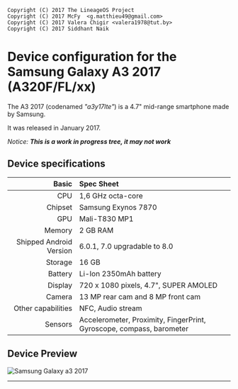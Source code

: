 
```
Copyright (C) 2017 The LineageOS Project
Copyright (C) 2017 McFy  <g.matthieu49@gmail.com>
Copyright (C) 2017 Valera Chigir <valera1978@tut.by>
Copyright (C) 2017 Siddhant Naik
```

Device configuration for the Samsung Galaxy A3 2017 (A320F/FL/xx)
=================================================================


The A3 2017 (codenamed _"a3y17lte"_) is a 4.7" mid-range smartphone made by Samsung.

It was released in January 2017.

_Notice: **This is a work in progress tree, it may not work**_

## Device specifications ## 

Basic   | Spec Sheet
-------:|:-------------------------
CPU     | 1,6 GHz octa-core
Chipset | Samsung Exynos 7870
GPU     | Mali-T830 MP1
Memory  | 2 GB RAM
Shipped Android Version | 6.0.1, 7.0 upgradable to 8.0
Storage | 16 GB
Battery | Li-Ion 2350mAh battery
Display | 720 x 1080 pixels, 4.7", SUPER AMOLED 
Camera  | 13 MP rear cam and 8 MP front cam
Other capabilities | NFC, Audio stream
Sensors | Accelerometer, Proximity, FingerPrint, Gyroscope, compass, barometer

## Device Preview

![Samsung Galaxy a3 2017](https://static.dealbuzz.fr/2017/08/global-mkt-galaxy-a3-Black_Front_Side_Back_Configurator.png "A3 2017 in black")


 



------------------------------------------------------------------
